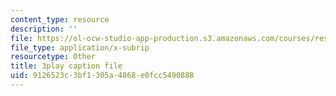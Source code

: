 ```yaml
---
content_type: resource
description: ''
file: https://ol-ocw-studio-app-production.s3.amazonaws.com/courses/res-6-012-introduction-to-probability-spring-2018/9126523c3bf1305a4868e0fcc5490888_Hmm9IqosCv4.srt
file_type: application/x-subrip
resourcetype: Other
title: 3play caption file
uid: 9126523c-3bf1-305a-4868-e0fcc5490888
---
```


